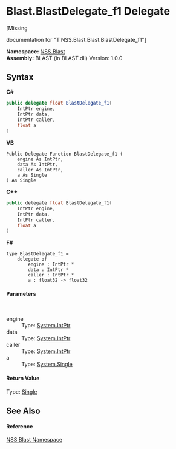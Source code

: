 # Blast.BlastDelegate_f1 Delegate
 

\[Missing <summary> documentation for "T:NSS.Blast.Blast.BlastDelegate_f1"\]

**Namespace:**&nbsp;<a href="88b55311-4a89-0894-e27a-e157e443c7f7">NSS.Blast</a><br />**Assembly:**&nbsp;BLAST (in BLAST.dll) Version: 1.0.0

## Syntax

**C#**<br />
``` C#
public delegate float BlastDelegate_f1(
	IntPtr engine,
	IntPtr data,
	IntPtr caller,
	float a
)
```

**VB**<br />
``` VB
Public Delegate Function BlastDelegate_f1 ( 
	engine As IntPtr,
	data As IntPtr,
	caller As IntPtr,
	a As Single
) As Single
```

**C++**<br />
``` C++
public delegate float BlastDelegate_f1(
	IntPtr engine, 
	IntPtr data, 
	IntPtr caller, 
	float a
)
```

**F#**<br />
``` F#
type BlastDelegate_f1 = 
    delegate of 
        engine : IntPtr * 
        data : IntPtr * 
        caller : IntPtr * 
        a : float32 -> float32
```


#### Parameters
&nbsp;<dl><dt>engine</dt><dd>Type: <a href="https://docs.microsoft.com/dotnet/api/system.intptr" target="_blank" rel="noopener noreferrer">System.IntPtr</a><br /></dd><dt>data</dt><dd>Type: <a href="https://docs.microsoft.com/dotnet/api/system.intptr" target="_blank" rel="noopener noreferrer">System.IntPtr</a><br /></dd><dt>caller</dt><dd>Type: <a href="https://docs.microsoft.com/dotnet/api/system.intptr" target="_blank" rel="noopener noreferrer">System.IntPtr</a><br /></dd><dt>a</dt><dd>Type: <a href="https://docs.microsoft.com/dotnet/api/system.single" target="_blank" rel="noopener noreferrer">System.Single</a><br /></dd></dl>

#### Return Value
Type: <a href="https://docs.microsoft.com/dotnet/api/system.single" target="_blank" rel="noopener noreferrer">Single</a>

## See Also


#### Reference
<a href="88b55311-4a89-0894-e27a-e157e443c7f7">NSS.Blast Namespace</a><br />